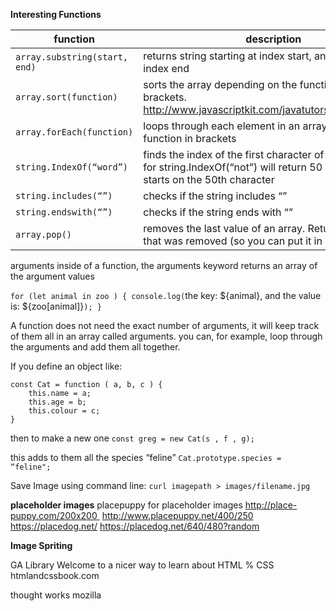**Interesting Functions**

function | description
--- | ---
`array.substring(start, end)` |	returns string starting at index start, and ending at index end
`array.sort(function)` |	sorts the array depending on the function in the brackets. http://www.javascriptkit.com/javatutors/arraysort.shtml
`array.forEach(function)` |	loops through each element in an array, and executed function in brackets
`string.IndexOf(“word”)` |	finds the index of the first character of the string. e.g. for string.IndexOf(“not”) will return 50 if the word “not” starts on the 50th character
`string.includes(“”)` |	checks if the string includes “”
`string.endswith(“”)` |	checks if the string ends with “”
`array.pop()	` | removes the last value of an array. Returns the data that was removed (so you can put it in a variable)
arguments	inside of a function, the arguments keyword returns an array of the argument values


`for (let animal in zoo ) {
	console.log(`the key: ${animal}, and the value is: ${zoo[animal]}`);
}
`

A function does not need the exact number of arguments, it will keep track of them all in an array called arguments. you can, for example, loop through the arguments and add them all together.

If you define an object like: 
```
const Cat = function ( a, b, c ) {
	this.name = a;
	this.age = b;
	this.colour = c;
}
```
then to make a new one
`const greg = new Cat(s , f , g);`

this adds to them all the species “feline”
`Cat.prototype.species = “feline";`


Save Image using command line:
`curl imagepath > images/filename.jpg`

**placeholder images**
placepuppy for placeholder images
http://place-puppy.com/200x200 
http://www.placepuppy.net/400/250
https://placedog.net/
https://placedog.net/640/480?random


**Image Spriting**

GA Library
Welcome to a nicer way to learn about HTML % CSS
htmlandcssbook.com

thought works
mozilla
